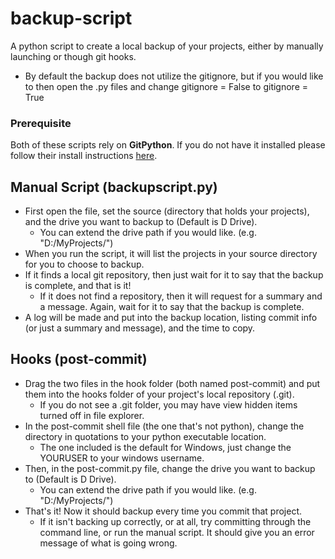 # backup-script
A python script to create a local backup of your projects, either by manually launching or though git hooks. 
- By default the backup does not utilize the gitignore, but if you would like to then open the .py files and change gitignore = False to gitignore = True
### Prerequisite
Both of these scripts rely on __GitPython__. If you do not have it installed please follow their install instructions [here](https://gitpython.readthedocs.io/en/stable/intro.html).
## Manual Script (backupscript.py)
- First open the file, set the source (directory that holds your projects), and the drive you want to backup to (Default is D Drive). 
  - You can extend the drive path if you would like. (e.g. "D:/MyProjects/")
- When you run the script, it will list the projects in your source directory for you to choose to backup.
- If it finds a local git repository, then just wait for it to say that the backup is complete, and that is it!
  - If it does not find a repository, then it will request for a summary and a message. Again, wait for it to say that the backup is complete.
- A log will be made and put into the backup location, listing commit info (or just a summary and message), and the time to copy.
## Hooks (post-commit)
- Drag the two files in the hook folder (both named post-commit) and put them into the hooks folder of your project's local repository (.git).
  - If you do not see a .git folder, you may have view hidden items turned off in file explorer.
- In the post-commit shell file (the one that's not python), change the directory in quotations to your python executable location. 
  - The one included is the default for Windows, just change the YOURUSER to your windows username.
- Then, in the post-commit.py file, change the drive you want to backup to (Default is D Drive). 
  - You can extend the drive path if you would like. (e.g. "D:/MyProjects/")
- That's it! Now it should backup every time you commit that project. 
  - If it isn't backing up correctly, or at all, try committing through the command line, or run the manual script. It should give you an error message of what is going wrong.
